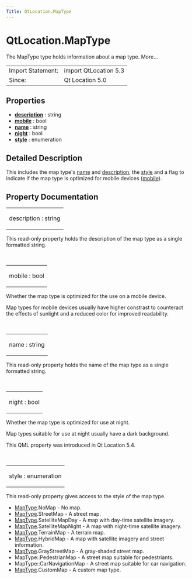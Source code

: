 ```yaml
---
Title: QtLocation.MapType
---
```


# QtLocation.MapType

<span class="subtitle"></span>
<!-- $$$MapType-brief -->
<p>The MapType type holds information about a map type. More...</p>
<!-- @@@MapType -->
<table class="alignedsummary">
<tr><td class="memItemLeft rightAlign topAlign"> Import Statement:</td><td class="memItemRight bottomAlign"> import QtLocation 5.3</td></tr><tr><td class="memItemLeft rightAlign topAlign"> Since:</td><td class="memItemRight bottomAlign">  Qt Location 5.0</td></tr></table><ul>
</ul>
<h2 id="properties">Properties</h2>
<ul>
<li class="fn"><b><b><a href="QtLocation.MapType.md#description-prop">description</a></b></b> : string</li>
<li class="fn"><b><b><a href="QtLocation.MapType.md#mobile-prop">mobile</a></b></b> : bool</li>
<li class="fn"><b><b><a href="QtLocation.MapType.md#name-prop">name</a></b></b> : string</li>
<li class="fn"><b><b><a href="QtLocation.MapType.md#night-prop">night</a></b></b> : bool</li>
<li class="fn"><b><b><a href="QtLocation.MapType.md#style-prop">style</a></b></b> : enumeration</li>
</ul>
<!-- $$$MapType-description -->
<h2 id="details">Detailed Description</h2>
</p>
<p>This includes the map type's <a href="QtLocation.MapType.md#name-prop">name</a> and <a href="QtLocation.MapType.md#description-prop">description</a>, the <a href="QtLocation.MapType.md#style-prop">style</a> and a flag to indicate if the map type is optimized for mobile devices (<a href="QtLocation.MapType.md#mobile-prop">mobile</a>).</p>
<!-- @@@MapType -->
<h2>Property Documentation</h2>
<!-- $$$description -->
<table class="qmlname"><tr valign="top" id="description-prop"><td class="tblQmlPropNode"><p><span class="name">description</span> : <span class="type">string</span></p></td></tr></table><p>This read-only property holds the description of the map type as a single formatted string.</p>
<!-- @@@description -->
<br/>
<!-- $$$mobile -->
<table class="qmlname"><tr valign="top" id="mobile-prop"><td class="tblQmlPropNode"><p><span class="name">mobile</span> : <span class="type">bool</span></p></td></tr></table><p>Whether the map type is optimized for the use on a mobile device.</p>
<p>Map types for mobile devices usually have higher constrast to counteract the effects of sunlight and a reduced color for improved readability.</p>
<!-- @@@mobile -->
<br/>
<!-- $$$name -->
<table class="qmlname"><tr valign="top" id="name-prop"><td class="tblQmlPropNode"><p><span class="name">name</span> : <span class="type">string</span></p></td></tr></table><p>This read-only property holds the name of the map type as a single formatted string.</p>
<!-- @@@name -->
<br/>
<!-- $$$night -->
<table class="qmlname"><tr valign="top" id="night-prop"><td class="tblQmlPropNode"><p><span class="name">night</span> : <span class="type">bool</span></p></td></tr></table><p>Whether the map type is optimized for use at night.</p>
<p>Map types suitable for use at night usually have a dark background.</p>
<p>This QML property was introduced in  Qt Location 5.4.</p>
<!-- @@@night -->
<br/>
<!-- $$$style -->
<table class="qmlname"><tr valign="top" id="style-prop"><td class="tblQmlPropNode"><p><span class="name">style</span> : <span class="type">enumeration</span></p></td></tr></table><p>This read-only property gives access to the style of the map type.</p>
<ul>
<li><a href="QtLocation.MapType.md">MapType</a>.NoMap - No map.</li>
<li><a href="QtLocation.MapType.md">MapType</a>.StreetMap - A street map.</li>
<li><a href="QtLocation.MapType.md">MapType</a>.SatelliteMapDay - A map with day-time satellite imagery.</li>
<li><a href="QtLocation.MapType.md">MapType</a>.SatelliteMapNight - A map with night-time satellite imagery.</li>
<li><a href="QtLocation.MapType.md">MapType</a>.TerrainMap - A terrain map.</li>
<li><a href="QtLocation.MapType.md">MapType</a>.HybridMap - A map with satellite imagery and street information.</li>
<li><a href="QtLocation.MapType.md">MapType</a>.GrayStreetMap - A gray-shaded street map.</li>
<li>MapType::PedestrianMap - A street map suitable for pedestriants.</li>
<li>MapType::CarNavigationMap - A street map suitable for car navigation.</li>
<li><a href="QtLocation.MapType.md">MapType</a>.CustomMap - A custom map type.</li>
</ul>
<!-- @@@style -->
<br/>

